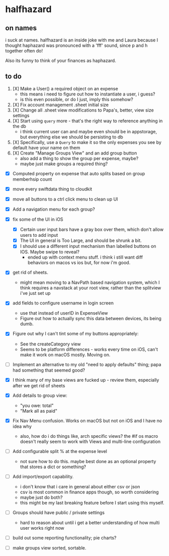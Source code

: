 # halfhazard
## on names
i suck at names. halfhazard is an inside joke with me and Laura because I thought haphazard was pronounced with a 'fff' sound, since p and h together often do!

Also its funny to think of your finances as haphazard.

## to do
1. [X] Make a User() a required object on an expense
    - this means i need to figure out how to instantiate a user, i guess?
    - is this even possible, or do I just, imply this somehow?
2. [X] Fix account management .sheet initial size
3. [X] Change all .sheet view modifications to Papa's, better, view size settings
4. [X] Start using `query` more - that's the right way to reference anything in the db
    - i think current user can and maybe even should be in appstorage, but everything else we should be persisting to db
5. [X] Specifically, use a `Query` to make it so the only expenses you see by default have your name on them
6. [X] Create "Manage Groups View" and an add group button
    - also add a thing to show the group per expense, maybe?
    - maybe just make groups a required thing?

- [X] Computed property on expense that auto splits based on group memberhsip count

- [X] move every swiftdata thing to cloudkit
- [X] move all buttons to a ctrl click menu to clean up UI
- [X] Add a navigation menu for each  group?
- [X] fix some of the UI in iOS
    - [X] Certain user input bars have a gray box over them, which don't allow users to add input
    - [X] The UI in general is Too Large, and should be shrunk a bit.
    - [X] I should use a different input mechanism than labelled buttons on IOS. Maybe swipe to reveal?
        - ended up with context menu stuff. i think i still want diff behaviors on macos vs ios but, for now i'm good.
- [X] get rid of sheets.
    - might mean moving to a NavPath based navigation system, which I think requires a navstack at your root view, rather than the splitview i've just set up
- [X] add fields to configure username in login screen
    - use that instead of userID in ExpenseView
    - Figure out how to actually sync this data between devices, its being dumb.
- [X] Figure out why I can't tint some of my buttons appropriately:
    - See the createCategory view
    - Seems to be platform differences - works every time on iOS, can't make it work on macOS mostly. Moving on.
- [ ] Implement an alternative to my old "need to apply defaults" thing; papa had something that seemed good?
- [X] I think many of my base views are fucked up - review them, especially after we get rid of sheets
- [X] Add details to group view:
    - "you owe: total"
    - "Mark all as paid"
- [X] Fix Nav Menu confusion. Works on macOS but not on iOS and I have no idea why
    - also, how do i do things like, arch specific views? the #if os macro doesn't really seem to work with Views and multi-line configuration
- [ ] Add configurable split % at the expense level
    - not sure how to do this. maybe best done as an optional property that stores a dict or something?
- [ ] Add import/export capability. 
    - i don't know that i care in general about either csv or json
    - csv is most common in finance apps though, so worth considering
    - maybe just do both?
    - this might be my last breaking feature before I start using this myself.
- [ ] Groups should have public / private settings
    - hard to reason about until i get a better understanding of how multi user works right now
- [ ] build out some reporting functionality; pie charts?
- [ ] make groups view sorted, sortable.
